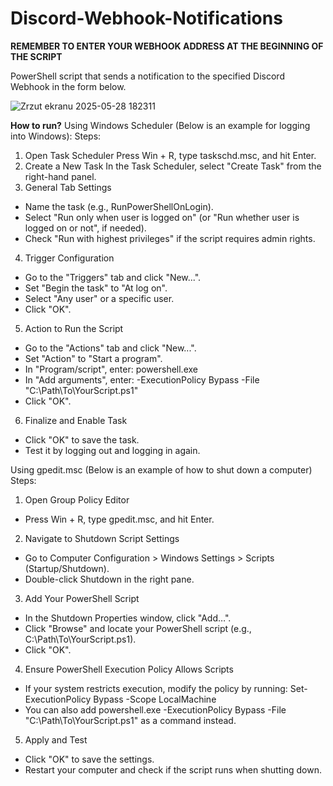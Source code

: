# Discord-Webhook-Notifications


**REMEMBER TO ENTER YOUR WEBHOOK ADDRESS AT THE BEGINNING OF THE SCRIPT**

PowerShell script that sends a notification to the specified Discord Webhook in the form below.

![Zrzut ekranu 2025-05-28 182311](https://github.com/user-attachments/assets/92f4ed3e-3846-43b9-abf9-7d3dd4e4a710)



**How to run?**
Using Windows Scheduler (Below is an example for logging into Windows):
Steps:
1. Open Task Scheduler Press Win + R, type taskschd.msc, and hit Enter.
2. Create a New Task In the Task Scheduler, select "Create Task" from the right-hand panel.
3. General Tab Settings
  - Name the task (e.g., RunPowerShellOnLogin).
  - Select "Run only when user is logged on" (or "Run whether user is logged on or not", if needed).
  - Check "Run with highest privileges" if the script requires admin rights.
4. Trigger Configuration
  - Go to the "Triggers" tab and click "New...".
  - Set "Begin the task" to "At log on".
  - Select "Any user" or a specific user.
  - Click "OK".
5. Action to Run the Script
  - Go to the "Actions" tab and click "New...".
  - Set "Action" to "Start a program".
  - In "Program/script", enter:
      powershell.exe
  - In "Add arguments", enter:
      -ExecutionPolicy Bypass -File "C:\Path\To\YourScript.ps1"
  - Click "OK".
6. Finalize and Enable Task
  - Click "OK" to save the task.
  - Test it by logging out and logging in again.



Using gpedit.msc (Below is an example of how to shut down a computer)
Steps:
1. Open Group Policy Editor
  - Press Win + R, type gpedit.msc, and hit Enter.
2. Navigate to Shutdown Script Settings
  - Go to Computer Configuration > Windows Settings > Scripts (Startup/Shutdown).
  - Double-click Shutdown in the right pane.
3. Add Your PowerShell Script
  - In the Shutdown Properties window, click "Add…".
  - Click "Browse" and locate your PowerShell script (e.g., C:\Path\To\YourScript.ps1).
  - Click "OK".
4. Ensure PowerShell Execution Policy Allows Scripts
  - If your system restricts execution, modify the policy by running:
      Set-ExecutionPolicy Bypass -Scope LocalMachine
  - You can also add powershell.exe -ExecutionPolicy Bypass -File "C:\Path\To\YourScript.ps1" as a command instead.
5. Apply and Test
  - Click "OK" to save the settings.
  - Restart your computer and check if the script runs when shutting down.
